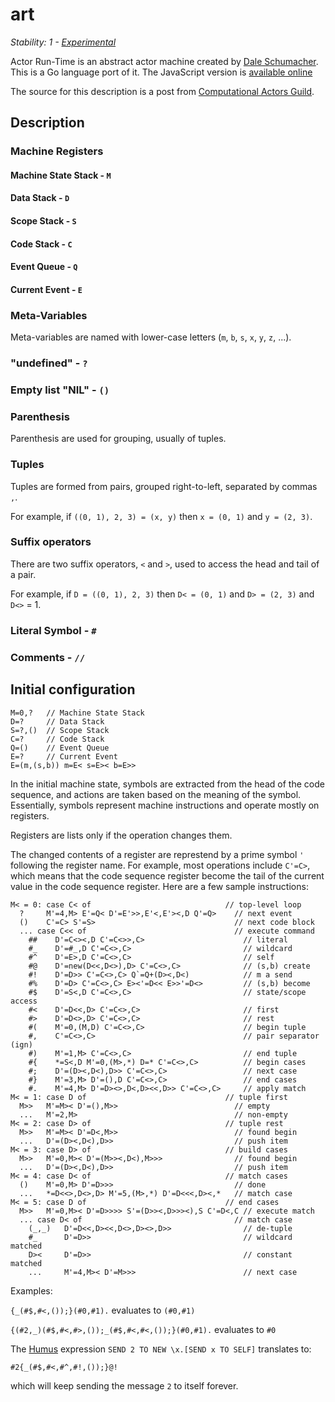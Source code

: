 # art

_Stability: 1 - [Experimental](https://github.com/tristanls/stability-index#stability-1---experimental)_

Actor Run-Time is an abstract actor machine created by [Dale Schumacher](http://dalnefre.com). This is a Go language port of it. The JavaScript version is [available online](http://www.dalnefre.com/humus/sim/art.html)

The source for this description is a post from [Computational Actors Guild](https://groups.google.com/d/topic/computational-actors-guild/y-8DfmY4v0g/discussion).

## Description

### Machine Registers

#### Machine State Stack - `M`

#### Data Stack - `D`

#### Scope Stack - `S`

#### Code Stack - `C`

#### Event Queue - `Q`

#### Current Event - `E`

### Meta-Variables

Meta-variables are named with lower-case letters (`m`, `b`, `s`, `x`, `y`, `z`, ...).

### "undefined" -  `?`

### Empty list "NIL" - `()`

### Parenthesis

Parenthesis are used for grouping, usually of tuples.

### Tuples

Tuples are formed from pairs, grouped right-to-left, separated by commas `,`.

For example, if `((0, 1), 2, 3) = (x, y)` then `x = (0, 1)` and `y = (2, 3)`.

### Suffix operators

There are two suffix operators, `<` and `>`, used to access the head and tail of a pair.

For example, if `D = ((0, 1), 2, 3)` then `D< = (0, 1)` and `D> = (2, 3)` and `D<>` = 1.

### Literal Symbol - `#`

### Comments - `//`

## Initial configuration

    M=0,?   // Machine State Stack
    D=?     // Data Stack
    S=?,()  // Scope Stack
    C=?     // Code Stack
    Q=()    // Event Queue
    E=?     // Current Event
    E=(m,(s,b)) m=E< s=E>< b=E>>

In the initial machine state, symbols are extracted from the head of the code sequence, and actions are taken based on the meaning of the symbol. Essentially, symbols represent machine instructions and operate mostly on registers.

Registers are lists only if the operation changes them.

The changed contents of a register are represtend by a prime symbol `'` following the register name. For example, most operations include `C'=C>`, which means that the code sequence register become the tail of the current value in the code sequence register. Here are a few sample instructions:

    M< = 0: case C< of                              // top-level loop
      ?     M'=4,M> E'=Q< D'=E'>>,E'<,E'><,D Q'=Q>    // next event
      ()    C'=C> S'=S>                               // next code block
      ... case C<< of                                 // execute command
        ##    D'=C<><,D C'=C<>>,C>                      // literal
        #_    D'=#_,D C'=C<>,C>                         // wildcard
        #^    D'=E>,D C'=C<>,C>                         // self
        #@    D'=new(D<<,D<>),D> C'=C<>,C>              // (s,b) create
        #!    D'=D>> C'=C<>,C> Q`=Q+(D><,D<)            // m a send
        #%    D'=D> C'=C<>,C> E><'=D<< E>>'=D<>         // (s,b) become
        #$    D'=S<,D C'=C<>,C>                         // state/scope access
        #<    D'=D<<,D> C'=C<>,C>                       // first
        #>    D'=D<>,D> C'=C<>,C>                       // rest
        #(    M'=0,(M,D) C'=C<>,C>                      // begin tuple
        #,    C'=C<>,C>                                 // pair separator (ign)
        #)    M'=1,M> C'=C<>,C>                         // end tuple
        #{    *=S<,D M'=0,(M>,*) D=* C'=C<>,C>          // begin cases
        #;    D'=(D><,D<),D>> C'=C<>,C>                 // next case
        #}    M'=3,M> D'=(),D C'=C<>,C>                 // end cases
        #.    M'=4,M> D'=D><>,D<,D><<,D>> C'=C<>,C>     // apply match
    M< = 1: case D of                               // tuple first
      M>>   M'=M>< D'=(),M>>                          // empty
      ...   M'=2,M>                                   // non-empty
    M< = 2: case D> of                              // tuple rest
      M>>   M'=M>< D'=D<,M>>                          // found begin
      ...   D'=(D><,D<),D>>                           // push item
    M< = 3: case D> of                              // build cases
      M>>   M'=0,M>< D'=(M>><,D<),M>>>                // found begin
      ...   D'=(D><,D<),D>>                           // push item
    M< = 4: case D< of                              // match cases
      ()    M'=0,M> D'=D>>>                           // done
      ...   *=D<<>,D<>,D> M'=5,(M>,*) D'=D<<<,D><,*   // match case
    M< = 5: case D of                               // end cases
      M>>   M'=0,M>< D'=D>>>> S'=(D>><,D>>><),S C'=D<,C // execute match
      ... case D< of                                  // match case
        (_,_)   D'=D<<,D><<,D<>,D><>,D>>                // de-tuple
        #_      D'=D>>                                  // wildcard matched
        D><     D'=D>>                                  // constant matched
        ...     M'=4,M>< D'=M>>>                        // next case

Examples:

`{_(#$,#<,());}(#0,#1).` evaluates to `(#0,#1)`

`{(#2,_)(#$,#<,#>,());_(#$,#<,#<,());}(#0,#1).` evaluates to `#0`

The [Humus](http://www.dalnefre.com/humus/sim/humus.html) expression `SEND 2 TO NEW \x.[SEND x TO SELF]` translates to:

    #2{_(#$,#<,#^,#!,());}@!

which will keep sending the message `2` to itself forever.